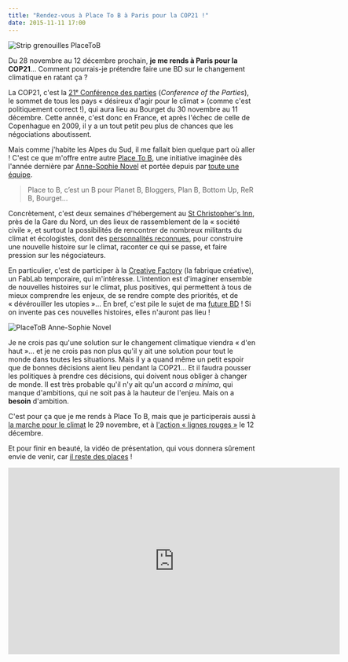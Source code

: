 ```yaml
---
title: "Rendez-vous à Place To B à Paris pour la COP21 !"
date: 2015-11-11 17:00
---
```


![Strip grenouilles PlaceToB](/img/blog/strip-placetob-grenouilles-web.png)

Du 28 novembre au 12 décembre prochain, **je me rends à Paris pour la COP21**... Comment pourrais-je prétendre faire une BD sur le changement climatique en ratant ça ?

La COP21, c'est la [21ᵉ Conférence des parties](http://www.cop21.gouv.fr/) (*Conference of the Parties*), le sommet de tous les pays « désireux d'agir pour le climat » (comme c'est politiquement correct !), qui aura lieu au Bourget du 30 novembre au 11 décembre. Cette année, c'est donc en France, et après l'échec de celle de Copenhague en 2009, il y a un tout petit peu plus de chances que les négociations aboutissent.

Mais comme j'habite les Alpes du Sud, il me fallait bien quelque part où aller ! C'est ce que m'offre entre autre [Place To B](http://www.placetob.org/fr/), une initiative imaginée dès l'année dernière par [Anne-Sophie Novel](http://www.demoinsenmieux.com/) et portée depuis par [toute une équipe](http://www.placetob.org/fr/equipe/).

>  Place to B, c’est un B pour Planet B, Bloggers, Plan B, Bottom Up, ReR B, Bourget…

Concrètement, c'est deux semaines d'hébergement au [St Christopher's Inn](https://www.st-christophers.co.uk/paris-hostels/gare-du-nord), près de la Gare du Nord, un des lieux de rassemblement de la « société civile », et surtout la possibilités de rencontrer de nombreux militants du climat et écologistes, dont des [personnalités reconnues](https://fr.wikipedia.org/wiki/Vandana_Shiva), pour construire une nouvelle histoire sur le climat, raconter ce qui se passe, et faire pression sur les négociateurs.

En particulier, c'est de participer à la [Creative Factory](http://www.placetob.org/home/the-creative-factory/) (la fabrique créative), un FabLab temporaire, qui m'intéresse. L'intention est d'imaginer ensemble de nouvelles histoires sur le climat, plus positives, qui permettent à tous de mieux comprendre les enjeux, de se rendre compte des priorités, et de « dévérouiller les utopies »... En bref, c'est pile le sujet de ma [future BD](../blog/projet-bd) !
Si on invente pas ces nouvelles histoires, elles n'auront pas lieu !

![PlaceToB Anne-Sophie Novel](/img/blog/asnovel1.jpg)

Je ne crois pas qu'une solution sur le changement climatique viendra « d'en haut »... et je ne crois pas non plus qu'il y ait une solution pour tout le monde dans toutes les situations. Mais il y a quand même un petit espoir que de bonnes décisions aient lieu pendant la COP21... Et il faudra pousser les politiques à prendre ces décisions, qui doivent nous obliger à changer de monde. Il est très probable qu'il n'y ait qu'un accord *a minima*, qui manque d'ambitions, qui ne soit pas à la hauteur de l'enjeu. Mais on a **besoin** d'ambition.

C'est pour ça que je me rends à Place To B, mais que je participerais aussi à [la marche pour le climat](http://coalitionclimat21.org/fr/contenu/marchons-pour-le-climat) le 29 novembre, et à [l'action « lignes rouges »](http://coalitionclimat21.org/fr/contenu/rejoignez-la-plus-grande-action-de-masse) le 12 décembre.

Et pour finir en beauté, la vidéo de présentation, qui vous donnera sûrement envie de venir, car [il reste des places](http://www.placetob.org/fr/participer/) !
<iframe width="675" height="380" src="https://www.youtube.com/embed/EzNYRb-p7v4?feature=oembed" frameborder="0" allowfullscreen></iframe>
